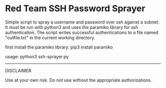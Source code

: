 # Red Team SSH Password Sprayer

Simple script to spray a username and password over ssh against a subnet. It must be run with python3 and uses the paramiko library for ssh authentication. The script writes successful authentications to a file named "outfile.txt" in the current working directory.

first install the paramiko library:
pip3 install paramiko

usage:
python3 ssh-sprayer.py

___________________________________
DISCLAIMER

Use at your own risk. Do not use without the appropriate authorizations.
